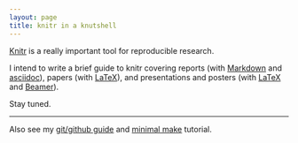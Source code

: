 ```yaml
---
layout: page
title: knitr in a knutshell
---
```


[Knitr](http://yihui.name/knitr/) is a really important tool for
reproducible research.

I intend to write a brief guide to knitr covering reports (with
[Markdown](http://daringfireball.net/projects/markdown/) and
[asciidoc](http://www.methods.co.nz/asciidoc/)), papers (with
[LaTeX](http://www.latex-project.org)), and presentations and posters
(with [LaTeX](http://www.latex-project.org) and
[Beamer](http://en.wikipedia.org/wiki/Beamer_(LaTeX))).

Stay tuned.

---

Also see my
[git/github guide](http://kbroman.github.io/github_tutorial) and 
[minimal make](http://kbroman.github.io/minimal_make) tutorial.
